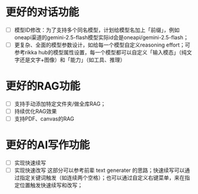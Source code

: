 # 更好的对话功能
- [ ] 模型ID修改：为了支持多个同名模型，计划给模型名加上「前缀」，例如oneapi渠道的gemini-2.5-flash模型实际id会是oneapi/gemini-2.5-flash；
- [ ] 更复杂、全面的模型参数设计，如给每一个模型自定义reasoning effort；可参考rikka hub的模型属性设置，每一个模型都可以自定义「输入模态」（纯文字还是文字+图像）和「能力」（如工具、推理）

# 更好的RAG功能
- [ ] 支持手动添加特定文件夹/做全库RAG；
- [ ] 持续优化RAG效果
- [ ] 支持PDF、canvas的RAG

# 更好的AI写作功能
- [ ] 实现快速续写
- [ ] 实现快速改写
这部分可以参考前辈 text generater 的思路；快速续写可以通过指定关键词触发（如连续两个空格）；也可以通过自定义右键菜单，来在指定位置触发快速续写和改写；